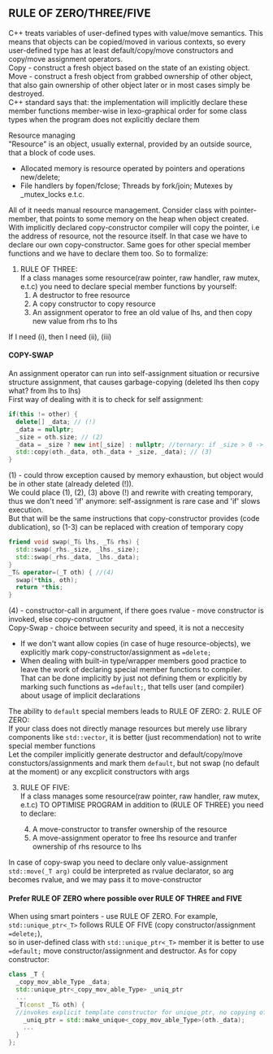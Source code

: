 ## RULE OF ZERO/THREE/FIVE  
C++ treats variables of user-defined types with value/move semantics. This means that objects can be copied/moved in various contexts, so every user-defined type has at least default/copy/move constructors and copy/move assignment operators.  
Copy - construct a fresh object based on the state of an existing object. Move - construct a fresh object from grabbed ownership of other object, that also gain ownership of other object later or in most cases simply be destroyed.  
C++ standard says that: the implementation will implicitly declare these member functions member-wise in lexo-graphical order for some class types when the program does not explicitly declare them  

Resource managing    
"Resource" is an object, usually external, provided by an outside source, that a block of code uses.  
 - Allocated memory is resource operated by pointers and operations new/delete;  
 - File handlers by fopen/fclose; Threads by fork/join; Mutexes by _mutex_locks e.t.c.  
 
All of it needs manual resource management. Consider class with pointer-member, that points to some memory on the heap when object created. With implicitly declared copy-constructor compiler will copy the pointer, i.e the address of resource, not the resource itself. In that case we have to declare our own copy-constructor. Same goes for other special member functions and we have to declare them too. So to formalize:  

1. RULE OF THREE:  
If a class manages some resource(raw pointer, raw handler, raw mutex, e.t.c) you need to declare special member functions by yourself:  
   1. A destructor to free resource  
   2. A copy constructor to copy resource  
   3. An assignment operator to free an old value of lhs, and then copy new value from rhs to lhs  

If I need (i), then I need (ii), (iii)
#### COPY-SWAP 
An assignment operator can run into self-assignment situation or recursive structure assignment, that causes garbage-copying (deleted lhs then copy what? from lhs to lhs)  
First way of dealing with it is to check for self assignment:
```cpp
if(this != other) {
  delete[] _data; // (!)
  _data = nullptr;
  _size = oth.size; // (2)
  _data = _size ? new int[_size] : nullptr; //ternary: if _size > 0 -> new int[] else nullptr (1)
  std::copy(oth._data, oth._data + _size, _data); // (3)
}
```
(1) - could throw exception caused by memory exhaustion, but object would be in other state (already deleted (!)).  
We could place (1), (2), (3) above (!) and rewrite with creating temporary, thus we don't need 'if' anymore: self-assignment is rare case and 'if' slows execution.  
But that will be the same instructions that copy-constructor provides (code dublication), so (1-3) can be replaced with creation of temporary copy
```cpp
friend void swap(_T& lhs, _T& rhs) {
  std::swap(_rhs._size, _lhs._size);
  std::swap(_rhs._data, _lhs._data);
}
_T& operator=(_T oth) { //(4)
  swap(*this, oth);
  return *this;
}
```
(4) - constructor-call in argument, if there goes rvalue - move constructor is invoked, else copy-constructor  
Copy-Swap - choice between security and speed, it is not a neccesity  

 - If we don't want allow copies (in case of huge resource-objects), we explicitly mark copy-constructor/assignment as ```=delete;```  
 - When dealing with built-in type/wrapper members good practice to leave the work of declaring special member functions to compiler.  
That can be done implicitly by just not defining them or explicitly by marking such functions as ```=default;```, that tells user (and compiler) about usage of implicit declarations  

The ability to ```default``` special members leads to RULE OF ZERO:
2. RULE OF ZERO:  
If your class does not directly manage resources but merely use library components like ```std::vector```, it is better (just recommendation) not to write special member functions  
Let the compiler implicitly generate destructor and default/copy/move constuctors/assignments and mark them ```default```, but not swap (no default at the moment) or any excplicit constructors with args 

3. RULE OF FIVE:  
If a class manages some resource(raw pointer, raw handler, raw mutex, e.t.c) TO OPTIMISE PROGRAM in addition to (RULE OF THREE) you need to declare:  

   4. A move-constructor to transfer ownership of the resource
   5. A move-assignment operator to free lhs resource and tranfer ownership of rhs resource to lhs

In case of copy-swap you need to declare only value-assignment  
```std::move(_T arg)``` could be interpreted as rvalue declarator, so arg becomes rvalue, and we may pass it to move-constructor  
#### Prefer RULE OF ZERO where possible over RULE OF THREE and FIVE  
When using smart pointers - use RULE OF ZERO. For example, ```std::unique_ptr<_T>``` follows RULE OF FIVE (copy constructor/assignment ```=delete;```),  
so in user-defined class with ```std::unique_ptr<_T>``` member it is better to use ```=default;``` move constructor/assignment and destructor. As for copy constructor:  
```cpp
class _T {
  _copy_mov_able_Type _data;
  std::unique_ptr<_copy_mov_able_Type> _uniq_ptr
  ...
  _T(const _T& oth) {
  //invokes explicit template constructor for unique_ptr, no copying of std::unique_ptr here
    _uniq_ptr = std::make_unique<_copy_mov_able_Type>(oth._data); 
    ...
  }
};
```
